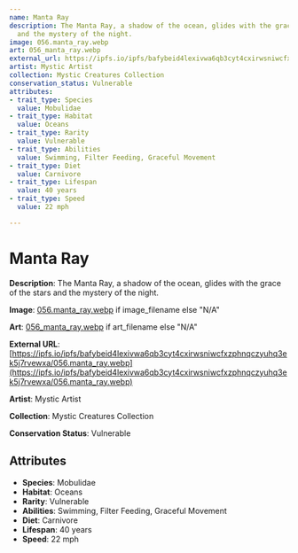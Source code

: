 ```yaml
---
name: Manta Ray
description: The Manta Ray, a shadow of the ocean, glides with the grace of the stars
  and the mystery of the night.
image: 056.manta_ray.webp
art: 056_manta_ray.webp
external_url: https://ipfs.io/ipfs/bafybeid4lexivwa6qb3cyt4cxirwsniwcfxzphnqczyuhq3ek5j7rvewxa/056.manta_ray.webp
artist: Mystic Artist
collection: Mystic Creatures Collection
conservation_status: Vulnerable
attributes:
- trait_type: Species
  value: Mobulidae
- trait_type: Habitat
  value: Oceans
- trait_type: Rarity
  value: Vulnerable
- trait_type: Abilities
  value: Swimming, Filter Feeding, Graceful Movement
- trait_type: Diet
  value: Carnivore
- trait_type: Lifespan
  value: 40 years
- trait_type: Speed
  value: 22 mph

---
```


# Manta Ray

**Description**: The Manta Ray, a shadow of the ocean, glides with the grace of the stars and the mystery of the night.

**Image**: [056.manta_ray.webp](./056.manta_ray.webp) if image_filename else "N/A"

**Art**: [056_manta_ray.webp](./056_manta_ray.webp) if art_filename else "N/A"

**External URL**: [https://ipfs.io/ipfs/bafybeid4lexivwa6qb3cyt4cxirwsniwcfxzphnqczyuhq3ek5j7rvewxa/056.manta_ray.webp](https://ipfs.io/ipfs/bafybeid4lexivwa6qb3cyt4cxirwsniwcfxzphnqczyuhq3ek5j7rvewxa/056.manta_ray.webp)

**Artist**: Mystic Artist

**Collection**: Mystic Creatures Collection

**Conservation Status**: Vulnerable

## Attributes
- **Species**: Mobulidae
- **Habitat**: Oceans
- **Rarity**: Vulnerable
- **Abilities**: Swimming, Filter Feeding, Graceful Movement
- **Diet**: Carnivore
- **Lifespan**: 40 years
- **Speed**: 22 mph
